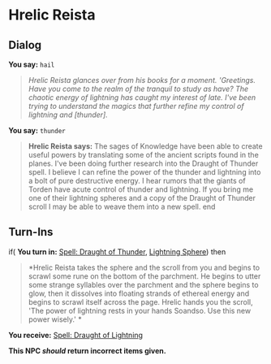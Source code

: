 # Hrelic Reista
## Dialog

**You say:** `hail`



>*Hrelic Reista glances over from his books for a moment. 'Greetings. Have you come to the realm of the tranquil to study as have? The chaotic energy of lightning has caught my interest of late. I've been trying to understand the magics that further refine my control of lightning and [thunder].*

**You say:** `thunder`



>**Hrelic Reista says:** The sages of Knowledge have been able to create useful powers by translating some of the ancient scripts found in the planes. I've been doing further research into the Draught of Thunder spell. I believe I can refine the power of the thunder and lightning into a bolt of pure destructive energy. I hear rumors that the giants of Torden have acute control of thunder and lightning. If you bring me one of their lightning spheres and a copy of the Draught of Thunder scroll I may be able to weave them into a new spell.
end

## Turn-Ins





if( **You turn in:** [Spell: Draught of Thunder](/item/28445), [Lightning Sphere](/item/9430)) then 


>*Hrelic Reista takes the sphere and the scroll from you and begins to scrawl some rune on the bottom of the parchment. He begins to utter some strange syllables over the parchment and the sphere begins to glow, then it dissolves into floating strands of ethereal energy and begins to scrawl itself across the page. Hrelic hands you the scroll, 'The power of lightning rests in your hands Soandso. Use this new power wisely.' *


 **You receive:**  [Spell: Draught of Lightning](/item/1119) 

**This NPC *should* return incorrect items given.**
